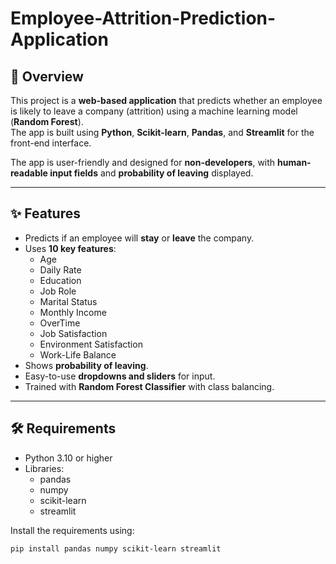 # Employee-Attrition-Prediction-Application

## 📌 Overview
This project is a **web-based application** that predicts whether an employee is likely to leave a company (attrition) using a machine learning model (**Random Forest**).  
The app is built using **Python**, **Scikit-learn**, **Pandas**, and **Streamlit** for the front-end interface.  

The app is user-friendly and designed for **non-developers**, with **human-readable input fields** and **probability of leaving** displayed.

---

## ✨ Features

- Predicts if an employee will **stay** or **leave** the company.  
- Uses **10 key features**:  
  - Age  
  - Daily Rate  
  - Education  
  - Job Role  
  - Marital Status  
  - Monthly Income  
  - OverTime  
  - Job Satisfaction  
  - Environment Satisfaction  
  - Work-Life Balance  
- Shows **probability of leaving**.  
- Easy-to-use **dropdowns and sliders** for input.  
- Trained with **Random Forest Classifier** with class balancing.  

---

## 🛠 Requirements

- Python 3.10 or higher  
- Libraries:  
  - pandas  
  - numpy  
  - scikit-learn  
  - streamlit  

Install the requirements using:

```bash
pip install pandas numpy scikit-learn streamlit




